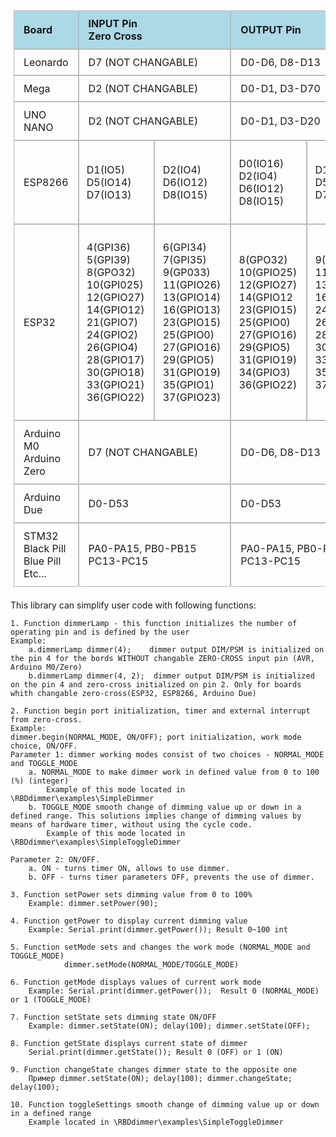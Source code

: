 <table style="border-collapse: separate;
  border-spacing: 0;
  padding: 5px;">
    <tbody>
    <tr style="background-color: lightblue">
        <td style="border: 1px solid #bbb; border-bottom: 1px solid #bbb; padding: 10px 15px 10px 15px;"><b>Board</b></td>
        <td style="border: 1px solid #bbb; border-bottom: 1px solid #bbb; padding: 10px 15px 10px 15px;" colspan="2"><b>INPUT Pin <br>Zero Cross</b></td>
        <td style="border: 1px solid #bbb; border-bottom: 1px solid #bbb; padding: 10px 15px 10px 15px;" colspan="2"><b> OUTPUT Pin</b> </td>
    </tr>
    <tr>
        <td style="border: 1px solid #bbb; border-bottom: 1px solid #bbb; padding: 10px 15px 10px 15px;">Leonardo</td>
        <td style="border: 1px solid #bbb; border-bottom: 1px solid #bbb; padding: 10px 15px 10px 15px;" colspan="2">D7 (NOT CHANGABLE)</td>
        <td style="border: 1px solid #bbb; border-bottom: 1px solid #bbb; padding: 10px 15px 10px 15px;" colspan="2">D0-D6, D8-D13</td>
    </tr>
    <tr>
        <td style="border: 1px solid #bbb; border-bottom: 1px solid #bbb; padding: 10px 15px 10px 15px;">Mega</td>
        <td style="border: 1px solid #bbb; border-bottom: 1px solid #bbb; padding: 10px 15px 10px 15px;" colspan="2">D2 (NOT CHANGABLE)</td>
        <td style="border: 1px solid #bbb; border-bottom: 1px solid #bbb; padding: 10px 15px 10px 15px;" colspan="2">D0-D1, D3-D70</td>
    </tr>
    <tr>
        <td style="border: 1px solid #bbb; border-bottom: 1px solid #bbb; padding: 10px 15px 10px 15px;" >UNO<br>NANO</td>
        <td style="border: 1px solid #bbb; border-bottom: 1px solid #bbb; padding: 10px 15px 10px 15px;" colspan="2">D2 (NOT CHANGABLE)</td>
        <td style="border: 1px solid #bbb; border-bottom: 1px solid #bbb; padding: 10px 15px 10px 15px;" colspan="2">D0-D1, D3-D20</td>
    </tr>
    <tr>
        <td style="border: 1px solid #bbb; border-bottom: 1px solid #bbb; padding: 10px 15px 10px 15px;">ESP8266</td>
        <td style="border: 1px solid #bbb; border-bottom: 1px solid #bbb; padding: 10px 15px 10px 15px;">
            <ul style="list-style-type: none; margin-left: -30px;">
                <li >D1(IO5)</li>
                <li >D5(IO14)</li>
                <li >D7(IO13)</li>
            </ul>
        </td>
        <td style="border: 1px solid #bbb; border-bottom: 1px solid #bbb; padding: 10px 15px 10px 15px;">
            <ul style="list-style-type: none; margin-left: -30px;">
                <li >D2(IO4)</li>
                <li >D6(IO12)</li>
                <li >D8(IO15)</li>
            </ul>
        </td>
        <td style="border: 1px solid #bbb; border-bottom: 1px solid #bbb; padding: 10px 15px 10px 15px;">
            <ul style="list-style-type: none; margin-left: -30px;">
                <li >D0(IO16)</li>
                <li >D2(IO4)</li>
                <li >D6(IO12)</li>
                <li >D8(IO15)</li>
            </ul>
        </td>
        <td style="border: 1px solid #bbb; border-bottom: 1px solid #bbb; padding: 10px 15px 10px 15px;">
            <ul style="list-style-type: none; margin-left: -30px;">
                <li >D1(IO5)</li>
                <li >D5(IO14)</li>
                <li >D7(IO13)</li>
            </ul>
        </td>
    </tr>
    <tr>
        <td style="border: 1px solid #bbb; border-bottom: 1px solid #bbb; padding: 10px 15px 10px 15px;">ESP32</td>
        <td style="border: 1px solid #bbb; border-bottom: 1px solid #bbb; padding: 10px 15px 10px 15px;">
            <ul style="list-style-type: none; margin-left: -30px;">
                <li >4(GPI36)</li>
                <li >5(GPI39)</li>
                <li >8(GPO32)</li>
                <li >10(GPI025)</li>
                <li >12(GPIO27)</li>
                <li >14(GPIO12)</li>
                <li >21(GPIO7)</li>
                <li >24(GPIO2)</li>
                <li >26(GPIO4)</li>
                <li >28(GPIO17)</li>
                <li >30(GPIO18)</li>
                <li >33(GPIO21)</li>
                <li >36(GPIO22)</li>
            </ul>
        </td>
        <td style="border: 1px solid #bbb; border-bottom: 1px solid #bbb; padding: 10px 15px 10px 15px;">
            <ul style="list-style-type: none; margin-left: -30px;">
                <li >6(GPI34)</li>
                <li >7(GPI35)</li>
                <li >9(GP033)</li>
                <li >11(GPIO26)</li>
                <li >13(GPIO14)</li>
                <li >16(GPIO13)</li>
                <li >23(GPIO15)</li>
                <li >25(GPIO0)</li>
                <li >27(GPIO16)</li>
                <li >29(GPIO5)</li>
                <li >31(GPIO19)</li>
                <li >35(GPIO1)</li>
                <li >37(GPIO23)</li>
            </ul>
        </td>
        <td style="border: 1px solid #bbb; border-bottom: 1px solid #bbb; padding: 10px 15px 10px 15px;">
            <ul style="list-style-type: none; margin-left: -30px;">
                <li >8(GPO32)</li>
                <li >10(GPIO25)</li>
                <li >12(GPIO27)</li>
                <li >14(GPIO12</li>
                <li >23(GPIO15)</li>
                <li >25(GPIO0)</li>
                <li >27(GPIO16)</li>
                <li >29(GPIO5)</li>
                <li >31(GPIO19)</li>
                <li >34(GPIO3)</li>
                <li >36(GPIO22)</li>
            </ul>
        </td>
        <td style="border: 1px solid #bbb; border-bottom: 1px solid #bbb; padding: 10px 15px 10px 15px;">
            <ul style="list-style-type: none; margin-left: -30px;">
                <li >9(GP033)</li>
                <li >11(GPIO26)</li>
                <li >13(GPIO14)</li>
                <li >16(GPIO13)</li>
                <li >24(GPIO2)</li>
                <li >26(GPIO4)</li>
                <li >28(GPIO17)</li>
                <li >30(GPIO18)</li>
                <li >33(GPIO21)</li>
                <li >35(GPIO1)</li>
                <li >37(GPIO23)</li>
            </ul>
        </td>
    </tr>
    <tr>
        <td style="border: 1px solid #bbb; border-bottom: 1px solid #bbb; padding: 10px 15px 10px 15px;">Arduino M0 <br>Arduino Zero</td>
        <td style="border: 1px solid #bbb; border-bottom: 1px solid #bbb; padding: 10px 15px 10px 15px;" colspan="2">D7 (NOT CHANGABLE)</td>
        <td style="border: 1px solid #bbb; border-bottom: 1px solid #bbb; padding: 10px 15px 10px 15px;" colspan="2">D0-D6, D8-D13</td>
    </tr>
    <tr>
        <td style="border: 1px solid #bbb; border-bottom: 1px solid #bbb; padding: 10px 15px 10px 15px;"> Arduino Due</td>
        <td style="border: 1px solid #bbb; border-bottom: 1px solid #bbb; padding: 10px 15px 10px 15px;" colspan="2"> D0-D53</td>
        <td style="border: 1px solid #bbb; border-bottom: 1px solid #bbb; padding: 10px 15px 10px 15px;" colspan="2">D0-D53 </td>
    </tr>
    <tr>
        <td style="border: 1px solid #bbb; border-bottom: 1px solid #bbb; padding: 10px 15px 10px 15px;"> STM32 <br> Black Pill
            <br> Blue Pill <br> Etc...</td>
        <td style="border: 1px solid #bbb; border-bottom: 1px solid #bbb; padding: 10px 15px 10px 15px;" colspan="2"> PA0-PA15, PB0-PB15
            <br> PC13-PC15</td>
        <td style="border: 1px solid #bbb; border-bottom: 1px solid #bbb; padding: 10px 15px 10px 15px;" colspan="2">PA0-PA15, PB0-PB15
            <br> PC13-PC15</td>
    </tr>
    </tbody>
</table>

This library can simplify user code with following functions:

    1. Function dimmerLamp - this function initializes the number of operating pin and is defined by the user
    Example: 
        a.dimmerLamp dimmer(4);    dimmer output DIM/PSM is initialized on the pin 4 for the bords WITHOUT changable ZERO-CROSS input pin (AVR, Arduino M0/Zero)
        b.dimmerLamp dimmer(4, 2);  dimmer output DIM/PSM is initialized on the pin 4 and zero-cross initialized on pin 2. Only for boards whith changable zero-cross(ESP32, ESP8266, Arduino Due)

    2. Function begin port initialization, timer and external interrupt from zero-cross.
    Example:
    dimmer.begin(NORMAL_MODE, ON/OFF); port initialization, work mode choice, ON/OFF. 
    Parameter 1: dimmer working modes consist of two choices - NORMAL_MODE and TOGGLE_MODE 
        a. NORMAL_MODE to make dimmer work in defined value from 0 to 100 (%) (integer)
            Example of this mode located in \RBDdimmer\examples\SimpleDimmer
        b. TOGGLE_MODE smooth change of dimming value up or down in a defined range. This solutions implies change of dimming values by means of hardware timer, without using the cycle code.
            Example of this mode located in \RBDdimmer\examples\SimpleToggleDimmer

    Parameter 2: ON/OFF.
        a. ON - turns timer ON, allows to use dimmer.
        b. OFF - turns timer parameters OFF, prevents the use of dimmer.

    3. Function setPower sets dimming value from 0 to 100%
        Example: dimmer.setPower(90);

    4. Function getPower to display current dimming value
        Example: Serial.print(dimmer.getPower()); Result 0~100 int
   
    5. Function setMode sets and changes the work mode (NORMAL_MODE and TOGGLE_MODE)
                dimmer.setMode(NORMAL_MODE/TOGGLE_MODE)

    6. Function getMode displays values of current work mode
        Example: Serial.print(dimmer.getPower());  Result 0 (NORMAL_MODE) or 1 (TOGGLE_MODE)
   
    7. Function setState sets dimming state ON/OFF
        Example: dimmer.setState(ON); delay(100); dimmer.setState(OFF);
   
    8. Function getState displays current state of dimmer
        Serial.print(dimmer.getState()); Result 0 (OFF) or 1 (ON)
   
    9. Function changeState changes dimmer state to the opposite one 
        Пример dimmer.setState(ON); delay(100); dimmer.changeState; delay(100);
  
    10. Function toggleSettings smooth change of dimming value up or down in a defined range
        Example located in \RBDdimmer\examples\SimpleToggleDimmer
